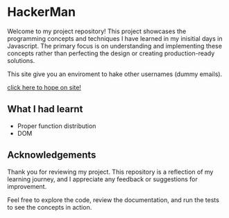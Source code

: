 # HackerMan

Welcome to my project repository! This project showcases the programming concepts and techniques I have learned in my inisitial days in Javascript. The primary focus is on understanding and implementing these concepts rather than perfecting the design or creating production-ready solutions.

This site give you an enviroment to hake other usernames (dummy emails).

[click here to hope on site!](https://qwertuhh-hackerman.netlify.app)

## What I had learnt

- Proper function distribution
- DOM

## Acknowledgements

Thank you for reviewing my project. This repository is a reflection of my learning journey, and I appreciate any feedback or suggestions for improvement.

Feel free to explore the code, review the documentation, and run the tests to see the concepts in action.

